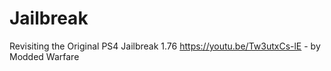 # Jailbreak
Revisiting the Original PS4 Jailbreak 1.76 https://youtu.be/Tw3utxCs-lE - by Modded Warfare
